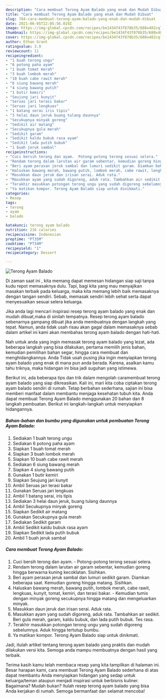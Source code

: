 ```yaml
---
description: "Cara membuat Terong Ayam Balado yang enak dan Mudah Dibuat"
title: "Cara membuat Terong Ayam Balado yang enak dan Mudah Dibuat"
slug: 784-cara-membuat-terong-ayam-balado-yang-enak-dan-mudah-dibuat
date: 2021-06-05T22:05:56.019Z
image: https://img-global.cpcdn.com/recipes/be1434f43f878b35/680x482cq70/terong-ayam-balado-foto-resep-utama.jpg
thumbnail: https://img-global.cpcdn.com/recipes/be1434f43f878b35/680x482cq70/terong-ayam-balado-foto-resep-utama.jpg
cover: https://img-global.cpcdn.com/recipes/be1434f43f878b35/680x482cq70/terong-ayam-balado-foto-resep-utama.jpg
author: Ethan Grant
ratingvalue: 3.9
reviewcount: 11
recipeingredient:
- "1 buah terong ungu"
- "6 potong paha ayam"
- "1 buah tomat merah"
- "3 buah lombok merah"
- "10 buah cabe rawit merah"
- "6 siung bawang merah"
- "4 siung bawang putih"
- "1 butir kemiri"
- "Seujung jari kunyit"
- "Seruas jari terasi bakar"
- "Seruas jari lengkuas"
- "1 batang serai iris tipis"
- "3 helai daun jeruk buang tulang daunnya"
- "Secukupnya minyak goreng"
- "Sedikit air matang"
- "Secukupnya gula merah"
- "Sedikit garam"
- "Sedikit kaldu bubuk rasa ayam"
- "Sedikit lada putih bubuk"
- "1 buah jeruk sambal"
recipeinstructions:
- "Cuci bersih terong dan ayam.  Potong-potong terong sesuai selera."
- "Rendam terong dalam larutan air garam sebentar, kemudian goreng hingga berwarna kuning kecoklatan. Sisihkan."
- "Beri ayam perasan jeruk sambal dan lumuri sedikit garam. Diamkan beberapa saat. Kemudian goreng hingga matang. Sisihkan."
- "Haluskan bawang merah, bawang putih, lombok merah, cabe rawit, lengkuas, kunyit, tomat, kemiri, dan terasi bakar.  Kemudian tumis dengan minyak goreng secukupnya hingga matang dan mengeluarkan minyak."
- "Masukkan daun jeruk dan irisan serai. Aduk rata."
- "Masukkan ayam yang sudah digoreng, aduk rata. Tambahkan air sedikit. Beri gula merah, garam, kaldu bubuk, dan lada putih bubuk. Tes rasa."
- "Terakhir masukkan potongan terong ungu yang sudah digoreng sebelumnya. Aduk hingga tertutup bumbu."
- "Ya matikan kompor. Terong Ayam Balado siap untuk dinikmati."
categories:
- Resep
tags:
- terong
- ayam
- balado

katakunci: terong ayam balado 
nutrition: 216 calories
recipecuisine: Indonesian
preptime: "PT35M"
cooktime: "PT34M"
recipeyield: "1"
recipecategory: Dessert

---
```



![Terong Ayam Balado](https://img-global.cpcdn.com/recipes/be1434f43f878b35/680x482cq70/terong-ayam-balado-foto-resep-utama.jpg)

Di zaman  saat ini , kita memang dapat memesan hidangan siap saji tanpa kudu repot memasaknya dulu. Tapi, bagi kita yang mau menyajikan masakan terbaik pada keluarga, maka kita memang lebih baik memasaknya dengan tangan sendiri. Sebab, memasak sendiri lebih sehat serta dapat menyesuaikan sesuai selera keluarga.

Jika anda lagi mencari inspirasi resep terong ayam balado yang enak dan mudah dibuat,maka di sinilah tempatnya. Resep terong ayam balado  sebenarnya gampang dibuat jika anda membuatnya dengan langkah yang tepat. Namun, anda tidak usah risau akan gagal dalam memasaknya 
sebab dalam artikel ini kami akan membahas terong ayam balado dengan hati-hati.  



Nah untuk anda yang ingin memasak terong ayam balado yang lezat, ada beberapa langkah yang bisa dilakukan, pertama memilih jenis bahan, kemudian pemilihan bahan segar, hingga cara membuat dan menghidangkannya. Anda Tidak usah pusing jika ingin menyiapkan terong ayam balado yang enak di mana pun anda berada. Karena, asalkan kamu  tahu triknya, maka hidangan ini bisa jadi suguhan yang istimewa.

Berikut ini, ada beberapa tips dan trik dalam mengolah caramembuat terong ayam balado yang siap dikreasikan. Kali ini, mari kita coba ciptakan terong ayam balado sendiri di rumah. Tetap berbahan sederhana, sajian ini bisa memberi manfaat dalam membantu menjaga kesehatan tubuh kita. Anda dapat membuat Terong Ayam Balado menggunakan 20 bahan dan 8 langkah pembuatan. Berikut ini langkah-langkah untuk menyiapkan hidangannya.

<!--inarticleads1-->

##### Bahan-bahan dan bumbu yang digunakan untuk pembuatan Terong Ayam Balado:

1. Sediakan 1 buah terong ungu
1. Sediakan 6 potong paha ayam
1. Siapkan 1 buah tomat merah
1. Siapkan 3 buah lombok merah
1. Siapkan 10 buah cabe rawit merah
1. Sediakan 6 siung bawang merah
1. Siapkan 4 siung bawang putih
1. Gunakan 1 butir kemiri
1. Siapkan Seujung jari kunyit
1. Ambil Seruas jari terasi bakar
1. Gunakan Seruas jari lengkuas
1. Ambil 1 batang serai, iris tipis
1. Sediakan 3 helai daun jeruk, buang tulang daunnya
1. Ambil Secukupnya minyak goreng
1. Siapkan Sedikit air matang
1. Gunakan Secukupnya gula merah
1. Sediakan Sedikit garam
1. Ambil Sedikit kaldu bubuk rasa ayam
1. Siapkan Sedikit lada putih bubuk
1. Ambil 1 buah jeruk sambal




<!--inarticleads2-->

##### Cara membuat Terong Ayam Balado:

1. Cuci bersih terong dan ayam.  - Potong-potong terong sesuai selera.
1. Rendam terong dalam larutan air garam sebentar, kemudian goreng hingga berwarna kuning kecoklatan. Sisihkan.
1. Beri ayam perasan jeruk sambal dan lumuri sedikit garam. Diamkan beberapa saat. Kemudian goreng hingga matang. Sisihkan.
1. Haluskan bawang merah, bawang putih, lombok merah, cabe rawit, lengkuas, kunyit, tomat, kemiri, dan terasi bakar.  - Kemudian tumis dengan minyak goreng secukupnya hingga matang dan mengeluarkan minyak.
1. Masukkan daun jeruk dan irisan serai. Aduk rata.
1. Masukkan ayam yang sudah digoreng, aduk rata. Tambahkan air sedikit. Beri gula merah, garam, kaldu bubuk, dan lada putih bubuk. Tes rasa.
1. Terakhir masukkan potongan terong ungu yang sudah digoreng sebelumnya. Aduk hingga tertutup bumbu.
1. Ya matikan kompor. Terong Ayam Balado siap untuk dinikmati.




Jadi, itulah artikel tentang  terong ayam balado  yang praktis dan mudah dilakukan versi kita. Semoga anda mampu membuatnya dengan hasil yang terbaik. 

Terima kasih kamu telah membaca resep yang kita tampilkan di halaman ini. Besar harapan kami, cara membuat  Terong Ayam Balado sederhana di atas dapat membantu Anda menyiapkan hidangan yang sedap untuk keluarga/teman ataupun menjadi inspirasi untuk berbisnis kuliner. Bagaimana? Mudah bukan? Itulah resep terong ayam balado yang bisa Anda kerjakan di rumah. Semoga bermanfaat dan selamat mencoba!

